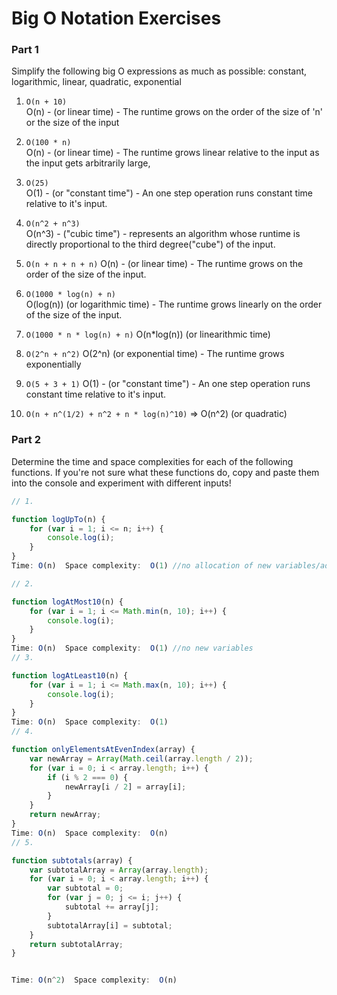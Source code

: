 # Big O Notation Exercises

### Part 1

Simplify the following big O expressions as much as possible:
constant, logarithmic, linear, quadratic, exponential

1. `O(n + 10)`          
 O(n) - (or linear time) - The runtime grows on the order of the size of 'n' or the size of the input
2. `O(100 * n)`  
 O(n) - (or linear time) - The runtime grows linear relative to the input as the input gets arbitrarily large,
3. `O(25)`  
 O(1) - (or "constant time") - An one step operation runs constant time relative to it's input. 
4. `O(n^2 + n^3)`   
 O(n^3) - ("cubic time") - represents an algorithm whose runtime is directly proportional to the third degree("cube") of the input.
5. `O(n + n + n + n)`
 O(n) - (or linear time) - The runtime grows on the order of the size of the input.

6. `O(1000 * log(n) + n)`   
 O(log(n)) (or logarithmic time) - The runtime grows linearly on the order of the size of the input. 

7. `O(1000 * n * log(n) + n)`
 O(n*log(n)) (or linearithmic time) 

8. `O(2^n + n^2)`
 O(2^n)  (or exponential time) - The runtime grows exponentially 

9. `O(5 + 3 + 1)` 
 O(1) - (or "constant time") - An one step operation runs constant time relative to it's input. 
 
10. `O(n + n^(1/2) + n^2 + n * log(n)^10)` => O(n^2) (or quadratic)

### Part 2

Determine the time and space complexities for each of the following functions. If you're not sure what these functions do, copy and paste them into the console and experiment with different inputs!


```js
// 1.

function logUpTo(n) {
    for (var i = 1; i <= n; i++) {
        console.log(i);
    }
}
Time: O(n)  Space complexity:  O(1) //no allocation of new variables/additional space,

// 2. 

function logAtMost10(n) {
    for (var i = 1; i <= Math.min(n, 10); i++) {
        console.log(i);
    }
}
Time: O(n)  Space complexity:  O(1) //no new variables
// 3. 

function logAtLeast10(n) {
    for (var i = 1; i <= Math.max(n, 10); i++) {
        console.log(i);
    }
}
Time: O(n)  Space complexity:  O(1) 
// 4.

function onlyElementsAtEvenIndex(array) {
    var newArray = Array(Math.ceil(array.length / 2));
    for (var i = 0; i < array.length; i++) {
        if (i % 2 === 0) {
            newArray[i / 2] = array[i];
        }
    }
    return newArray;
}
Time: O(n)  Space complexity:  O(n) 
// 5. 

function subtotals(array) {
    var subtotalArray = Array(array.length);
    for (var i = 0; i < array.length; i++) {
        var subtotal = 0;
        for (var j = 0; j <= i; j++) {
            subtotal += array[j];
        }
        subtotalArray[i] = subtotal;
    }
    return subtotalArray;
}


Time: O(n^2)  Space complexity:  O(n) 
```

